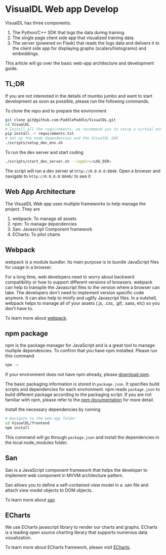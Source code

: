 # VisualDL Web app Develop

VisualDL has three components.
1. The Python/C++ SDK that logs the data during training.
1. The single page client side app that visualized training data.
1. The server (powered on Flask) that reads the logs data and delivers it to the client side app for displaying graphs (scalars/histograms) and embeddings.

This article will go over the basic web-app architecture and development guide.

## TL;DR
If you are not interested in the details of mumbo jumbo and want to start development as soon as possible, please run the following commands.

To clone the repo and to prepare the environment
```bash
git clone git@github.com:PaddlePaddle/VisualDL.git
cd VisualDL
# Install all the requirements, we recommend you to setup a virtual environment to keep it clean.
pip install -r requirements.txt
# Set up the node dependencies and the VisualDL SDK
./scripts/setup_dev_env.sh
```
To run the dev server and start coding
```bash
./scripts/start_dev_server.sh --logdir=<LOG_DIR>
```
The script will run a dev server at `http://0.0.0.0:8040`. Open a browser and navigate to `http://0.0.0.0:8040/` to see it

## Web App Architecture

The VisualDL Web app uses multiple frameworks to help manage the project. They are

1. webpack: To manage all assets
1. npm: To manage dependencies
1. San: Javascript Component framework
1. ECharts: To pilot charts

## Webpack
webpack is a module bundler. Its main purpose is to bundle JavaScript files for usage in a browser.

For a long time, web developers need to worry about backward compatibility or how to support different versions of browsers.
webpack can help to transpile the Javascript files to the version where a browser can take. The developers don't need to implement version specific code anymore.
It can also help to minify and uglify Javascript files. In a nutshell, webpack helps to manage all of your assets (.js, .css, .gif, .sass, etc) so you don't have to.

To learn more about [webpack](https://webpack.js.org/).

## npm package
npm is the package manager for JavaScript and is a great tool to manage multiple dependencies. To confirm that you have npm installed. Please run this command
``` bash
npm -v
```
If your environment does not have npm already, please [download npm](https://www.npmjs.com/get-npm).

The basic packaging information is stored in `package.json`. It specifies build scripts and dependencies for each environment.
npm reads `package.json` to build different package according to the packaging script.
If you are not familiar with npm, please refer to the [npm documentation](https://docs.npmjs.com/) for more detail.

Install the necessary dependencies by running
```bash
# Navigate to the web-app folder
cd VisualDL/frontend
npm install
```

This command will go through `package.json` and install the dependencies in the local node_modules folder.

## San

San is a JavaScript component framework that helps the developer to implement web component in MVVM architecture pattern.

San allows you to define a self-contained view model in a .san file and attach view model objects to DOM objects.

To learn more about [san](https://github.com/ecomfe/san)

## ECharts

We use ECharts javascript library to render our charts and graphs. ECharts is a leading open source charting library that supports numerous data visualization.

To learn more about ECharts framework, please visit [ECharts](https://ecomfe.github.io/echarts-doc/public/en/index.html).
